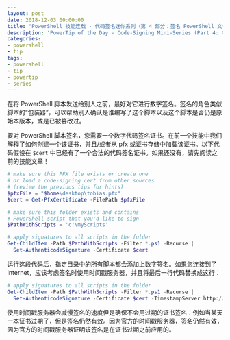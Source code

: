 ```yaml
---
layout: post
date: 2018-12-03 00:00:00
title: "PowerShell 技能连载 - 代码签名迷你系列（第 4 部分：签名 PowerShell 文件）"
description: 'PowerTip of the Day - Code-Signing Mini-Series (Part 4: Code-Signing PowerShell Files)'
categories:
- powershell
- tip
tags:
- powershell
- tip
- powertip
- series
---
```

在将 PowerShell 脚本发送给别人之前，最好对它进行数字签名。签名的角色类似脚本的“包装器”，可以帮助别人确认是谁编写了这个脚本以及这个脚本是否仍是原始本版本，或是已被篡改过。

要对 PowerShell 脚本签名，您需要一个数字代码签名证书。在前一个技能中我们解释了如何创建一个该证书，并且/或者从 pfx 或证书存储中加载该证书。以下代码假设在 `$cert` 中已经有了一个合法的代码签名证书。如果还没有，请先阅读之前的技能文章！

```powershell
# make sure this PFX file exists or create one
# or load a code-signing cert from other sources
# (review the previous tips for hints)
$pfxFile = "$home\desktop\tobias.pfx"
$cert = Get-PfxCertificate -FilePath $pfxFile

# make sure this folder exists and contains
# PowerShell script that you'd like to sign
$PathWithScripts = 'c:\myScripts'

# apply signatures to all scripts in the folder
Get-ChildItem -Path $PathWithScripts -Filter *.ps1 -Recurse |
  Set-AuthenticodeSignature -Certificate $cert
```

运行这段代码后，指定目录中的所有脚本都会添加上数字签名。如果您连接到了 Internet，应该考虑签名时使用时间戳服务器，并且将最后一行代码替换成这行：

```powershell
# apply signatures to all scripts in the folder
Get-ChildItem -Path $PathWithScripts -Filter *.ps1 -Recurse |
  Set-AuthenticodeSignature -Certificate $cert -TimestampServer http://timestamp.digicert.com  
```

使用时间戳服务器会减慢签名的速度但是确保不会用过期的证书签名：例如当某天一本证书过期了，但是签名仍然有效。因为官方的时间戳服务器，签名仍然有效，因为官方的时间戳服务器证明该签名是在证书过期之前应用的。

<!--本文国际来源：[Code-Signing Mini-Series (Part 4: Code-Signing PowerShell Files)](https://community.idera.com/database-tools/powershell/powertips/b/tips/posts/code-signing-mini-series-part-4-code-signing-powershell-files)-->
